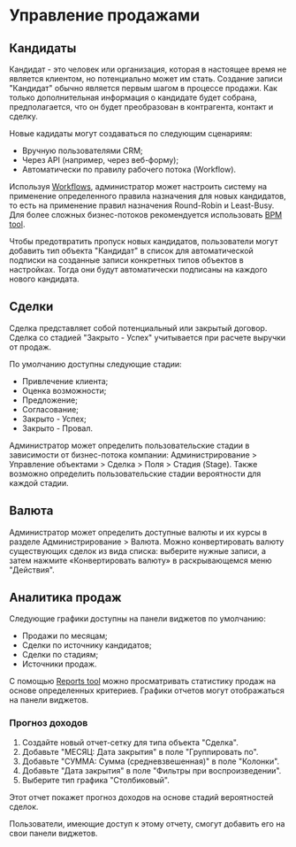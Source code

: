 # Управление продажами

## Кандидаты

Кандидат - это человек или организация, которая в настоящее время не является клиентом, но потенциально может им стать. Создание записи "Кандидат" обычно является первым шагом в процессе продажи. Как только дополнительная информация о кандидате будет собрана, предполагается, что он будет преобразован в контрагента, контакт и сделку.

Новые кадидаты могут создаваться по следующим сценариям:

* Вручную пользователями CRM;
* Через API (например, через веб-форму);
* Автоматически по правилу рабочего потока (Workflow).

Используя [Workflows](workflows.md), администратор может настроить систему на применение определенного правила назначения для новых кандидатов, то есть на применение правил назначения Round-Robin и Least-Busy. Для более сложных бизнес-потоков рекомендуется использовать [BPM tool](bpm.md).

Чтобы предотвратить пропуск новых кандидатов, пользователи могут добавить тип объекта "Кандидат" в список для автоматической подписки на созданные записи конкретных типов объектов в настройках. Тогда они будут автоматически подписаны на каждого нового кандидата.

## Сделки

Сделка представляет собой потенциальный или закрытый договор. Сделка со стадией "Закрыто - Успех" учитывается при расчете выручки от продаж.

По умолчанию доступны следующие стадии:

* Привлечение клиента;
* Оценка возможности;
* Предложение;
* Согласование;
* Закрыто - Успех;
* Закрыто - Провал.

Администратор может определить пользовательские стадии в зависимости от бизнес-потока компании: Администрирование > Управление объектами > Сделка > Поля > Стадия (Stage). Также возможно определить пользовательские стадии вероятности для каждой стадии.

## Валюта 

Администратор может определить доступные валюты и их курсы в разделе Администрирование > Валюта. Можно конвертировать валюту существующих сделок из вида списка: выберите нужные записи, а затем нажмите «Конвертировать валюту» в раскрывающемся меню "Действия".

## Аналитика продаж

Следующие графики доступны на панели виджетов по умолчанию:

* Продажи по месяцам;
* Сделки по источнику кандидатов;
* Сделки по стадиям;
* Источники продаж.

С помощью [Reports tool](reports.md) можно просматривать статистику продаж на основе определенных критериев. Графики отчетов могут отображаться на панели виджетов.

### Прогноз доходов

1. Создайте новый отчет-сетку для типа объекта "Сделка".
2. Добавьте "МЕСЯЦ: Дата закрытия" в поле "Группировать по".
3. Добавьте "СУММА: Сумма (средневзвешенная)" в поле "Колонки".
4. Добавьте "Дата закрытия" в поле "Фильтры при воспроизведении".
5. Выберите тип графика "Столбиковый".

Этот отчет покажет прогноз доходов на основе стадий вероятностей сделок.

Пользователи, имеющие доступ к этому отчету, смогут добавить его на свои панели виджетов. 
